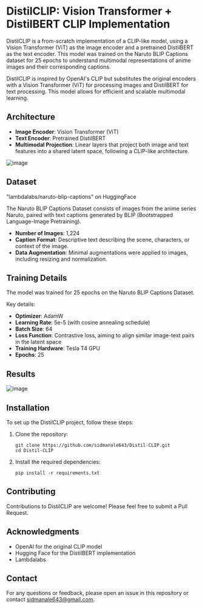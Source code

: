 # DistilCLIP: Vision Transformer + DistilBERT CLIP Implementation

DistilCLIP is a from-scratch implementation of a CLIP-like model, using a Vision Transformer (ViT) as the image encoder and a pretrained DistilBERT as the text encoder. This model was trained on the Naruto BLIP Captions dataset for 25 epochs to understand multimodal representations of anime images and their corresponding captions.

DistilCLIP is inspired by OpenAI's CLIP but substitutes the original encoders with a Vision Transformer (ViT) for processing images and DistilBERT for text processing. This model allows for efficient and scalable multimodal learning.

## Architecture

- **Image Encoder**: Vision Transformer (ViT)
- **Text Encoder**: Pretrained DistilBERT
- **Multimodal Projection**: Linear layers that project both image and text features into a shared latent space, following a CLIP-like architecture.

![image](https://github.com/user-attachments/assets/922d11d0-2a9f-4afb-98c5-2443420f57b6)

## Dataset

"lambdalabs/naruto-blip-captions" on HuggingFace

The Naruto BLIP Captions Dataset consists of images from the anime series Naruto, paired with text captions generated by BLIP (Bootstrapped Language-Image Pretraining).

- **Number of Images**: 1,224
- **Caption Format**: Descriptive text describing the scene, characters, or context of the image.
- **Data Augmentation**: Minimal augmentations were applied to images, including resizing and normalization.

## Training Details

The model was trained for 25 epochs on the Naruto BLIP Captions Dataset.

Key details:
- **Optimizer**: AdamW
- **Learning Rate**: 5e-5 (with cosine annealing schedule)
- **Batch Size**: 64
- **Loss Function**: Contrastive loss, aiming to align similar image-text pairs in the latent space
- **Training Hardware**: Tesla T4 GPU
- **Epochs**: 25

## Results

![image](https://github.com/user-attachments/assets/886d0913-1531-43e1-9a29-6d28d42c56ca)



## Installation

To set up the DistilCLIP project, follow these steps:

1. Clone the repository:
   ```
   git clone https://github.com/sidmanale643/Distil-CLIP.git
   cd Distil-CLIP
   ```

2. Install the required dependencies:
   ```
   pip install -r requirements.txt
   ```


## Contributing

Contributions to DistilCLIP are welcome! Please feel free to submit a Pull Request.


## Acknowledgments

- OpenAI for the original CLIP model
- Hugging Face for the DistilBERT implementation
- Lambdalabs

## Contact

For any questions or feedback, please open an issue in this repository or contact sidmanale643@gmail.com.

